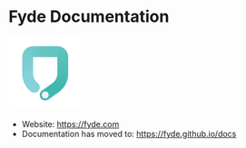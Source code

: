 # Fyde Documentation

![Fyde](imgs/fyde-logo.png)

- Website: <https://fyde.com>
- Documentation has moved to: <https://fyde.github.io/docs>
